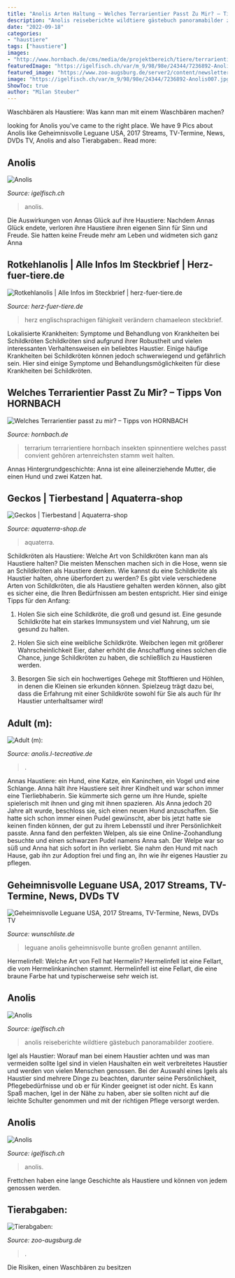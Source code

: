 ```yaml
---
title: "Anolis Arten Haltung ~ Welches Terrarientier Passt Zu Mir? – Tipps Von Hornbach"
description: "Anolis reiseberichte wildtiere gästebuch panoramabilder zootiere"
date: "2022-09-18"
categories:
- "haustiere"
tags: ["haustiere"]
images:
- "http://www.hornbach.de/cms/media/de/projektbereich/tiere/terrarientiere_halten/welches_terrarientier_passt_zu_mir__/vis_tsr_spinne_frei_170x214_Pic_170x214.jpg"
featuredImage: "https://igelfisch.ch/var/m_9/98/98e/24344/7236892-Anolis007.jpg"
featured_image: "https://www.zoo-augsburg.de/server2/content/newsletter/2013-02-25/2013-02-25-005.jpg"
image: "https://igelfisch.ch/var/m_9/98/98e/24344/7236892-Anolis007.jpg"
ShowToc: true
author: "Milan Steuber"
---
```



Waschbären als Haustiere: Was kann man mit einem Waschbären machen?

	

		
looking for Anolis you've came to the right place. We have 9 Pics about Anolis like Geheimnisvolle Leguane USA, 2017 Streams, TV-Termine, News, DVDs TV, Anolis and also Tierabgaben:. Read more:
		
    
## Anolis

<img loading=lazy src="https://igelfisch.ch/var/m_9/98/98e/24344/7236895-Anolis009.jpg" onerror="this.onerror=null;this.src='https://tse4.mm.bing.net/th?id=OIP.7QqhGmxoYcSp5H_HjcLscAHaE8&amp;pid=15.1';" alt="Anolis">

_Source: igelfisch.ch_

>anolis. 

	

Die Auswirkungen von Annas Glück auf ihre Haustiere: Nachdem Annas Glück endete, verloren ihre Haustiere ihren eigenen Sinn für Sinn und Freude. Sie hatten keine Freude mehr am Leben und widmeten sich ganz Anna

    
## Rotkehlanolis | Alle Infos Im Steckbrief | Herz-fuer-tiere.de

<img loading=lazy src="https://images.herz-fuer-tiere.de/images/_aliases/1280w/8/8/3/5/85388-1-de-DE/Rotkehlanolis_iStock_000001541099XSmall.jpg" onerror="this.onerror=null;this.src='https://tse3.mm.bing.net/th?id=OIP.lDB9wW5mxFJMh3CyFBW8FAAAAA&amp;pid=15.1';" alt="Rotkehlanolis | Alle Infos im Steckbrief | herz-fuer-tiere.de">

_Source: herz-fuer-tiere.de_

>herz englischsprachigen fähigkeit verändern chamaeleon steckbrief. 

	

Lokalisierte Krankheiten: Symptome und Behandlung von Krankheiten bei Schildkröten
Schildkröten sind aufgrund ihrer Robustheit und vielen interessanten Verhaltensweisen ein beliebtes Haustier. Einige häufige Krankheiten bei Schildkröten können jedoch schwerwiegend und gefährlich sein. Hier sind einige Symptome und Behandlungsmöglichkeiten für diese Krankheiten bei Schildkröten.

    
## Welches Terrarientier Passt Zu Mir? – Tipps Von HORNBACH

<img loading=lazy src="http://www.hornbach.de/cms/media/de/projektbereich/tiere/terrarientiere_halten/welches_terrarientier_passt_zu_mir__/vis_tsr_spinne_frei_170x214_Pic_170x214.jpg" onerror="this.onerror=null;this.src='https://tse2.mm.bing.net/th?id=OIP.T434cFUE6nVKQyS2KnbKkgHaJU&amp;pid=15.1';" alt="Welches Terrarientier passt zu mir? – Tipps von HORNBACH">

_Source: hornbach.de_

>terrarium terrarientiere hornbach insekten spinnentiere welches passt convient gehören artenreichsten stamm weit halten. 

	

Annas Hintergrundgeschichte: Anna ist eine alleinerziehende Mutter, die einen Hund und zwei Katzen hat.

    
## Geckos | Tierbestand | Aquaterra-shop

<img loading=lazy src="https://www.aquaterra-shop.de/shopware/media/image/4c/2e/74/DSC_0856.jpg" onerror="this.onerror=null;this.src='https://tse2.mm.bing.net/th?id=OIP.2UpmZ-45jhGj0L2xuz-8jAHaE6&amp;pid=15.1';" alt="Geckos | Tierbestand | Aquaterra-shop">

_Source: aquaterra-shop.de_

>aquaterra. 

	

Schildkröten als Haustiere: Welche Art von Schildkröten kann man als Haustiere halten?
Die meisten Menschen machen sich in die Hose, wenn sie an Schildkröten als Haustiere denken. Wie kannst du eine Schildkröte als Haustier halten, ohne überfordert zu werden? Es gibt viele verschiedene Arten von Schildkröten, die als Haustiere gehalten werden können, also gibt es sicher eine, die Ihren Bedürfnissen am besten entspricht. Hier sind einige Tipps für den Anfang:
1. Holen Sie sich eine Schildkröte, die groß und gesund ist. Eine gesunde Schildkröte hat ein starkes Immunsystem und viel Nahrung, um sie gesund zu halten.

2. Holen Sie sich eine weibliche Schildkröte. Weibchen legen mit größerer Wahrscheinlichkeit Eier, daher erhöht die Anschaffung eines solchen die Chance, junge Schildkröten zu haben, die schließlich zu Haustieren werden.

3. Besorgen Sie sich ein hochwertiges Gehege mit Stofftieren und Höhlen, in denen die Kleinen sie erkunden können. Spielzeug trägt dazu bei, dass die Erfahrung mit einer Schildkröte sowohl für Sie als auch für Ihr Haustier unterhaltsamer wird!

    
## Adult (m):

<img loading=lazy src="http://anolis.l-tecreative.de/arten/anolis/pics/rstma3.jpg" onerror="this.onerror=null;this.src='https://tse4.mm.bing.net/th?id=OIP.ZaJD-mSZvT6VU9kIv9k58gAAAA&amp;pid=15.1';" alt="Adult (m):">

_Source: anolis.l-tecreative.de_

>. 

	

Annas Haustiere: ein Hund, eine Katze, ein Kaninchen, ein Vogel und eine Schlange.
Anna hält ihre Haustiere seit ihrer Kindheit und war schon immer eine Tierliebhaberin. Sie kümmerte sich gerne um ihre Hunde, spielte spielerisch mit ihnen und ging mit ihnen spazieren. Als Anna jedoch 20 Jahre alt wurde, beschloss sie, sich einen neuen Hund anzuschaffen. Sie hatte sich schon immer einen Pudel gewünscht, aber bis jetzt hatte sie keinen finden können, der gut zu ihrem Lebensstil und ihrer Persönlichkeit passte. Anna fand den perfekten Welpen, als sie eine Online-Zoohandlung besuchte und einen schwarzen Pudel namens Anna sah. Der Welpe war so süß und Anna hat sich sofort in ihn verliebt. Sie nahm den Hund mit nach Hause, gab ihn zur Adoption frei und fing an, ihn wie ihr eigenes Haustier zu pflegen.

    
## Geheimnisvolle Leguane USA, 2017 Streams, TV-Termine, News, DVDs TV

<img loading=lazy src="https://bilder.wunschliste.de/epg/8083/1f25702375f0fbb8927b6b24b27335cf7e600742_b.jpg" onerror="this.onerror=null;this.src='https://tse2.mm.bing.net/th?id=OIP.A1xsfiXUQoeECk2aQyIb9gHaE7&amp;pid=15.1';" alt="Geheimnisvolle Leguane USA, 2017 Streams, TV-Termine, News, DVDs TV">

_Source: wunschliste.de_

>leguane anolis geheimnisvolle bunte großen genannt antillen. 

	

Hermelinfell: Welche Art von Fell hat Hermelin?
Hermelinfell ist eine Fellart, die vom Hermelinkaninchen stammt. Hermelinfell ist eine Fellart, die eine braune Farbe hat und typischerweise sehr weich ist.

    
## Anolis

<img loading=lazy src="https://igelfisch.ch/var/m_9/98/98e/24344/7778691-Anolis052.w1024.jpg" onerror="this.onerror=null;this.src='https://tse2.mm.bing.net/th?id=OIP.fg7OzDzbXTZuiVhqZmCEyAEyDM&amp;pid=15.1';" alt="Anolis">

_Source: igelfisch.ch_

>anolis reiseberichte wildtiere gästebuch panoramabilder zootiere. 

	

Igel als Haustier: Worauf man bei einem Haustier achten und was man vermeiden sollte
Igel sind in vielen Haushalten ein weit verbreitetes Haustier und werden von vielen Menschen genossen. Bei der Auswahl eines Igels als Haustier sind mehrere Dinge zu beachten, darunter seine Persönlichkeit, Pflegebedürfnisse und ob er für Kinder geeignet ist oder nicht. Es kann Spaß machen, Igel in der Nähe zu haben, aber sie sollten nicht auf die leichte Schulter genommen und mit der richtigen Pflege versorgt werden.

    
## Anolis

<img loading=lazy src="https://igelfisch.ch/var/m_9/98/98e/24344/7236892-Anolis007.jpg" onerror="this.onerror=null;this.src='https://tse1.mm.bing.net/th?id=OIP.-IR_SkcVdwFc3n_q5NA_LgHaEs&amp;pid=15.1';" alt="Anolis">

_Source: igelfisch.ch_

>anolis. 

	

Frettchen haben eine lange Geschichte als Haustiere und können von jedem genossen werden.

    
## Tierabgaben:

<img loading=lazy src="https://www.zoo-augsburg.de/server2/content/newsletter/2013-02-25/2013-02-25-005.jpg" onerror="this.onerror=null;this.src='https://tse2.mm.bing.net/th?id=OIP.hpQCPADjiEiE10K4vs4YzgHaH2&amp;pid=15.1';" alt="Tierabgaben:">

_Source: zoo-augsburg.de_

>. 

	

Die Risiken, einen Waschbären zu besitzen

